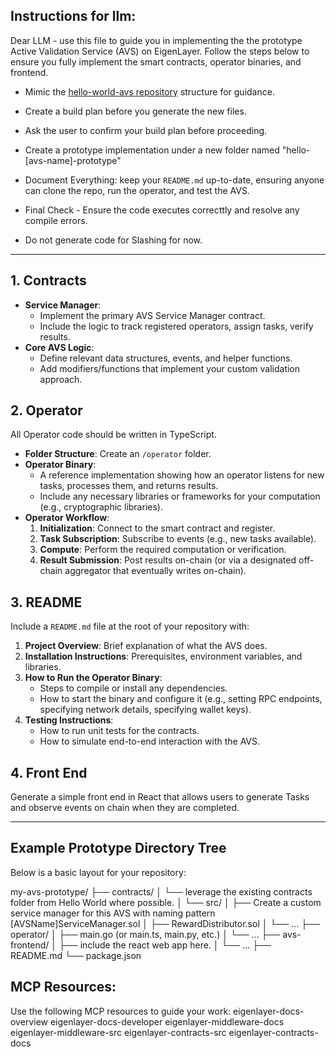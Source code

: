 
## Instructions for llm:

Dear LLM - use this file to guide you in implementing the the prototype Active Validation Service (AVS) on EigenLayer. Follow the steps below to ensure you fully implement the smart contracts, operator binaries, and frontend.

- Mimic the [hello-world-avs repository](/lib/hello-world-avs/) structure for guidance.

- Create a build plan before you generate the new files. 
- Ask the user to confirm your build plan before proceeding. 
- Create a prototype implementation under a new folder named "hello-[avs-name]-prototype"
- Document Everything: keep your `README.md` up-to-date, ensuring anyone can clone the repo, run the operator, and test the AVS.
- Final Check - Ensure the code executes correcttly and resolve any compile errors.
- Do not generate code for Slashing for now.


---





## 1. Contracts

- **Service Manager**:  
  - Implement the primary AVS Service Manager contract.  
  - Include the logic to track registered operators, assign tasks, verify results.
- **Core AVS Logic**:  
  - Define relevant data structures, events, and helper functions.  
  - Add modifiers/functions that implement your custom validation approach. 


## 2. Operator

All Operator code should be written in TypeScript.
- **Folder Structure**: Create an `/operator` folder. 
- **Operator Binary**:  
  - A reference implementation showing how an operator listens for new tasks, processes them, and returns results.  
  - Include any necessary libraries or frameworks for your computation (e.g., cryptographic libraries).  
- **Operator Workflow**:  
  1. **Initialization**: Connect to the smart contract and register.  
  2. **Task Subscription**: Subscribe to events (e.g., new tasks available).  
  3. **Compute**: Perform the required computation or verification.  
  4. **Result Submission**: Post results on-chain (or via a designated off-chain aggregator that eventually writes on-chain).  

## 3. README

Include a `README.md` file at the root of your repository with:

1. **Project Overview**: Brief explanation of what the AVS does.  
2. **Installation Instructions**: Prerequisites, environment variables, and libraries.  
3. **How to Run the Operator Binary**:  
   - Steps to compile or install any dependencies.  
   - How to start the binary and configure it (e.g., setting RPC endpoints, specifying network details, specifying wallet keys).  
4. **Testing Instructions**:  
   - How to run unit tests for the contracts.  
   - How to simulate end-to-end interaction with the AVS.  


## 4. Front End

Generate a simple front end in React that allows users to generate Tasks and observe events on chain when they are completed.

---

## Example Prototype Directory Tree

Below is a basic layout for your repository:

my-avs-prototype/
├── contracts/
│   └── leverage the existing contracts folder from Hello World where possible.
│   └── src/
│       ├── Create a custom service manager for this AVS with naming pattern [AVSName]ServiceManager.sol
│       ├── RewardDistributor.sol
│       └── ...
├── operator/
│   ├── main.go (or main.ts, main.py, etc.)
│   └── ...
├── avs-frontend/
│   ├── include the react web app here.
│   └── ...
├── README.md
└── package.json




## MCP Resources:
Use the following MCP resources to guide your work:
eigenlayer-docs-overview
eigenlayer-docs-developer
eigenlayer-middleware-docs
eigenlayer-middleware-src
eigenlayer-contracts-src
eigenlayer-contracts-docs